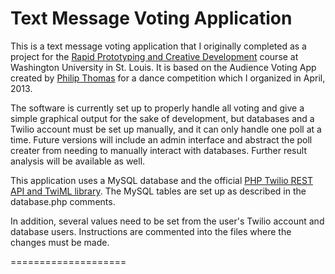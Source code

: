 # Text Message Voting Application

This is a text message voting application that I originally completed as a project for the [Rapid Prototyping and Creative Development](http://classes.engineering.wustl.edu/cse330/index.php/CSE_330_Online_Textbook_-_Table_of_Contents)
course at Washington University in St. Louis. It is based on the Audience Voting App created by [Philip Thomas](http://philipithomas.com/voting-application/)
for a dance competition which I organized in April, 2013.

The software is currently set up to properly handle all voting and give a simple graphical output for the sake of development,
but databases and a Twilio account must be set up manually, and it can only handle one poll at a time. Future versions will include
an admin interface and abstract the poll creater from needing to manually interact with databases. Further result analysis
will be available as well.

This application uses a MySQL database and the official [PHP Twilio REST API and TwiML library](https://www.twilio.com/docs/libraries).
The MySQL tables are set up as described in the database.php comments.


In addition, several values need to be set from the user's Twilio account and database users. Instructions are commented into the files
where the changes must be made.

====================